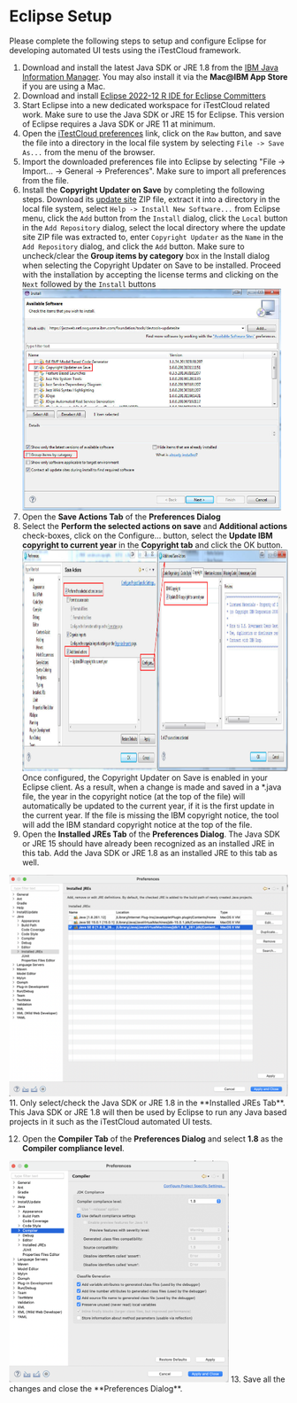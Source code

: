 # Eclipse Setup
Please complete the following steps to setup and configure Eclipse for developing automated UI tests using the iTestCloud framework. 

1. Download and install the latest Java SDK or JRE 1.8 from the [IBM Java Information Manager](http://w3.hursley.ibm.com/java/jim/jim/index.html). You may also install it via the **Mac@IBM App Store** if you are using a Mac. 
3. Download and install [Eclipse 2022-12 R IDE for Eclipse Committers](https://www.eclipse.org/downloads/packages/release/2022-12/r/eclipse-ide-eclipse-committers)
4. Start Eclipse into a new dedicated workspace for iTestCloud related work. Make sure to use the Java SDK or JRE 15 for Eclipse. This version of Eclipse requires a Java SDK or JRE 11 at minimum.
5. Open the [iTestCloud preferences](../artifacts/preferences.epf) link, click on the `Raw` button, and save the file into a directory in the local file system by selecting `File -> Save As...` from the menu of the browser.
6. Import the downloaded preferences file into Eclipse by selecting "File -> Import... -> General -> Preferences". Make sure to import all preferences from the file. 
7. Install the **Copyright Updater on Save** by completing the following steps. Download its [update site](../artifacts/copyrightsaveaction.zip) ZIP file, extract it into a directory in the local file system, select `Help -> Install New Software...` from Eclipse menu, click the `Add` button from the `Install` dialog, click the `Local` button in the `Add Repository` dialog, select the local directory where the update site ZIP file was extracted to, enter `Copyright Updater` as the `Name` in the `Add Repository` dialog, and click the `Add` button. Make sure to uncheck/clear the **Group items by category** box in the Install dialog when selecting the Copyright Updater on Save to be installed. Proceed with the installation by accepting the license terms and clicking on the `Next` followed by the `Install` buttons</br>
    <img src="../images/copyright_install.jpg" alt="Install Dialog" height="400"/>
8. Open the **Save Actions Tab** of the **Preferences Dialog**
9. Select the **Perform the selected actions on save** and **Additional actions** check-boxes, click on the Configure... button, select the **Update IBM copyright to current year** in the **Copyright tab** and click the OK button.
   <img src="../images/copyright_configuration.jpg" alt="Configuring Copyright Updater on Save" height="400"/>
Once configured, the Copyright Updater on Save is enabled in your Eclipse client. As a result, when a change is made and saved in a *.java file, the year in the copyright notice (at the top of the file)  will automatically be updated to the current year, if it is the first update in the current year. If the file is missing the IBM copyright notice, the tool will add the IBM standard copyright notice at the top of the file.
10. Open the **Installed JREs Tab** of the **Preferences Dialog**. The Java SDK or JRE 15 should have already been recognized as an installed JRE in this tab. Add the Java SDK or JRE 1.8 as an installed JRE to this tab as well. 
   <img src="../images/installed_jres_tab.png" alt="Installed JREs Tab" height="400"/>
11. Only select/check the Java SDK or JRE 1.8 in the **Installed JREs Tab**. This Java SDK or JRE 1.8 will then be used by Eclipse to run any Java based projects in it such as the iTestCloud automated UI tests.

12. Open the **Compiler Tab** of the **Preferences Dialog** and select **1.8** as the **Compiler compliance level**.
   <img src="../images/compiler_tab.png" alt="Compiler Tab" height="400"/>
13. Save all the changes and close the **Preferences Dialog**.
